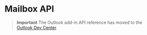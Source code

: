 
# Mailbox API


 > **Important**  The Outlook add-in API reference has moved to the [Outlook Dev Center](https://dev.outlook.com/reference/add-ins/index.html%28Office.15%29.md).

